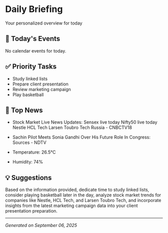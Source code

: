 # Daily Briefing

Your personalized overview for today

## 📅 Today's Events

No calendar events for today.

## ✅ Priority Tasks

- Study linked lists
- Prepare client presentation
- Review marketing campaign
- Play basketball

## 📰 Top News

- Stock Market Live News Updates: Sensex live today Nifty50 live today Nestle HCL Tech Larsen Toubro Tech Russia - CNBCTV18
- Sachin Pilot Meets Sonia Gandhi Over His Future Role In Congress: Sources - NDTV

- Temperature: 26.5°C
- Humidity: 74%

## 💡 Suggestions

Based on the information provided, dedicate time to study linked lists, consider playing basketball later in the day, analyze stock market trends for companies like Nestle, HCL Tech, and Larsen Toubro Tech, and incorporate insights from the latest marketing campaign data into your client presentation preparation.

---
*Generated on September 06, 2025*
